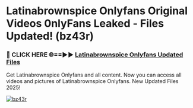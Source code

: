 # Latinabrownspice Onlyfans Original Videos 0nlyFans Leaked - Files Updated! (bz43r)

<h3>🔴 CLICK HERE 🌐==►► <a href="https://tinyurl.com/ehrbuxhb" rel="nofollow">Latinabrownspice Onlyfans Updated Files</a></h3>

Get Latinabrownspice Onlyfans and all content. Now you can access all videos and pictures of Latinabrownspice Onlyfans. New Updated Files 2025!

[![bz43r](https://i.imgur.com/lVYEuWS.gif)](https://tinyurl.com/ehrbuxhb)
